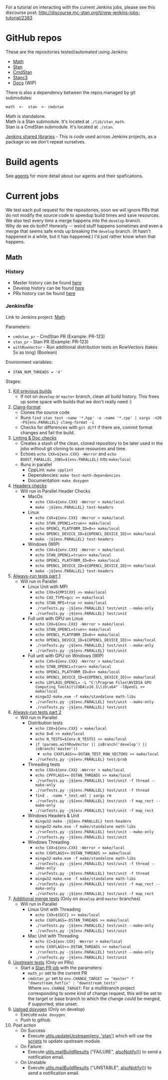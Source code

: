 For a tutorial on interacting with the current Jenkins jobs, please see this discourse post:
http://discourse.mc-stan.org/t/new-jenkins-jobs-tutorial/2383

# GitHub repos

These are the repositories tested/automated using Jenkins:

- [Math](github.com/stan-dev/math)
- [Stan](github.com/stan-dev/stan)
- [CmdStan](github.com/stan-dev/cmdstan)
- [Stanc3](github.com/stan-dev/stanc3)
- [Docs](https://github.com/stan-dev/docs) (WIP)

There is also a dependency between the repos managed by git submodules:
```
math  <-  stan  <- cmdstan
```

Math is standalone.  
Math is a Stan submodule. It's located at `./lib/stan_math`.  
Stan is a CmdStan submodule. It's located at `./stan`.  
  
[Jenkins shared libraries](https://github.com/stan-dev/jenkins-shared-libraries) - This is code used across Jenkins projects, as a package so we don't repeat ourselves.

# Build agents

See [agents](agents.md) for more detail about our agents and their spefications.
        
# Current jobs

We test each pull request for the repositories, soon we will ignore PRs that do not modify the source code to speedup build times and save resources.
We also test every time a merge happens into the `develop` branch.   
Why do we do both? Honestly -- weird stuff happens sometimes and even a merge that seems safe ends up breaking the `develop` branch. (It hasn't happened in a while, but it has happened.) I'd just rather know when that happens.  

## Math

### History

- Master history can be found [here](https://jenkins.mc-stan.org/job/Math%20Pipeline/job/master/)
- Develop history can be found [here](https://jenkins.mc-stan.org/job/Math%20Pipeline/job/develop/)
- PRs history can be found [here](https://jenkins.mc-stan.org/job/Math%20Pipeline/view/change-requests/)

### Jenkinsfile

Link to Jenkins project: [Math](https://jenkins.mc-stan.org/job/Math%20Pipeline)

Parameters:  

- `cmdstan_pr` - CmdStan PR (Example: PR-123)
- `stan_pr` - Stan PR (Example: PR-123)
- `withRowVector` - Run additional distribution tests on RowVectors (takes 5x as long) (Boolean)

Environment variables:
- `STAN_NUM_THREADS = '4'`

Stages:  

1. [Kill previous builds](https://github.com/stan-dev/math/blob/develop/Jenkinsfile#L60)
   - If not on `develop` or `master` branch, clean all build history. This frees up some space with builds that we don't really need :)
2. [Clang-format](https://github.com/stan-dev/math/blob/develop/Jenkinsfile#L71)
   - Clones the source code
   - Runs `find stan test -name '*.hpp' -o -name '*.cpp' | xargs -n20 -P${env.PARALLEL} clang-format -i`
   - Checks for differences with `git diff` if there are, commit format changes and fail the build.
3. [Linting & Doc checks](https://github.com/stan-dev/math/blob/develop/Jenkinsfile#L118)
   - Creates a stash of the clean, cloned repository to be later used in the jobs without git cloning to save resources and time.
   - Echoes `echo CXX=${env.CXX} -Werror` and `echo BOOST_PARALLEL_JOBS=${env.PARALLEL}` into `make/local`
   - Runs in parallel
        - CppLint: `make cpplint`
        - Dependencies: `make test-math-dependencies`
        - Documentation: `make doxygen`
4. [Headers checks](https://github.com/stan-dev/math/blob/develop/Jenkinsfile#L146)
   - Will run in Parallel Header Checks
        - MacOs
            - `echo CXX=${env.CXX} -Werror > make/local`
            - `make -j${env.PARALLEL} test-headers`
        - Linux
            - `echo CXX=${env.CXX} -Werror > make/local`
            - `echo STAN_OPENCL=true>> make/local`
            - `echo OPENCL_PLATFORM_ID=0>> make/local`
            - `echo OPENCL_DEVICE_ID=${OPENCL_DEVICE_ID}>> make/local`
            - `make -j${env.PARALLEL} test-headers`
        - Windows (WIP)
            - `echo CXX=${env.CXX} -Werror > make/local`
            - `echo STAN_OPENCL=true>> make/local`
            - `echo OPENCL_PLATFORM_ID=0>> make/local`
            - `echo OPENCL_DEVICE_ID=${OPENCL_DEVICE_ID}>> make/local`
            - `make -j${env.PARALLEL} test-headers`
5. [Always-run tests part 1](https://github.com/stan-dev/math/blob/develop/Jenkinsfile#L173)
    - Will run in Parallel
        - Linux Unit with MPI
            - `echo CXX=${MPICXX} >> make/local`
            - `echo CXX_TYPE=gcc >> make/local`
            - `echo STAN_MPI=true >> make/local`
            - `./runTests.py -j${env.PARALLEL} test/unit --make-only`
            - `./runTests.py -j${env.PARALLEL} test/unit`
        - Full unit with GPU on Linux
            - `echo CXX=${env.CXX} -Werror > make/local`
            - `echo STAN_OPENCL=true>> make/local`
            - `echo OPENCL_PLATFORM_ID=0>> make/local`
            - `echo OPENCL_DEVICE_ID=${OPENCL_DEVICE_ID}>> make/local`
            - `./runTests.py -j${env.PARALLEL} test/unit --make-only`
            - `./runTests.py -j${env.PARALLEL} test/unit`
        - Full unit with GPU on Windows (WIP)
            - `echo CXX=${env.CXX} -Werror > make/local`
            - `echo STAN_OPENCL=true>> make/local`
            - `echo OPENCL_PLATFORM_ID=0>> make/local`
            - `echo OPENCL_DEVICE_ID=${OPENCL_DEVICE_ID}>> make/local`
            - `echo LDFLAGS_OPENCL= -L "C:\Program Files\NVIDIA GPU Computing Toolkit\CUDA\v10.1\lib\x64" -lOpenCL >> make/local`
            - `mingw32-make.exe -f make/standalone math-libs`
            - `./runTests.py -j${env.PARALLEL} test/unit --make-only`
            - `./runTests.py -j${env.PARALLEL} test/unit`
6. [Always-run tests part 2](https://github.com/stan-dev/math/blob/develop/Jenkinsfile#L202)
    - Will run in Parallel
        - Distribution tests
            - `echo CXX=${env.CXX} > make/local`
            - `echo O=0 >> make/local`
            - `echo N_TESTS=${env.N_TESTS} >> make/local`
            - `if (params.withRowVector || isBranch('develop') || isBranch('master'))`
                - `echo CXXFLAGS+=-DSTAN_TEST_ROW_VECTORS >> make/local`
            - `./runTests.py -j${env.PARALLEL} test/prob`
        - Threading tests
            - `echo CXX=${env.CXX} -Werror > make/local`
            - `echo CPPFLAGS+=-DSTAN_THREADS >> make/local`
            - `./runTests.py -j${env.PARALLEL} test/unit -f thread --make-only`
            - `./runTests.py -j${env.PARALLEL} test/unit -f thread`
            - `find . -name *_test.xml | xargs rm`
            - `./runTests.py -j${env.PARALLEL} test/unit -f map_rect --make-only`
            - `./runTests.py -j${env.PARALLEL} test/unit -f map_rect`
        - Windows Headers & Unit
            - `mingw32-make -j${env.PARALLEL} test-headers`
            - `mingw32-make.exe -f make/standalone math-libs`
            - `./runTests.py -j${env.PARALLEL} test/unit --make-only`
            - `./runTests.py -j${env.PARALLEL} test/unit`
        - Windows Threading
            - `echo CXX=${env.CXX} -Werror > make/local`
            - `echo CXXFLAGS+=-DSTAN_THREADS >> make/local`
            - `mingw32-make.exe -f make/standalone math-libs`
            - `./runTests.py -j${env.PARALLEL} test/unit -f thread --make-only`
            - `./runTests.py -j${env.PARALLEL} test/unit -f thread`
            - `mingw32-make.exe -f make/standalone math-libs`
            - `./runTests.py -j${env.PARALLEL} test/unit -f map_rect --make-only`
            - `./runTests.py -j${env.PARALLEL} test/unit -f map_rect`
7. [Additional merge tests](https://github.com/stan-dev/math/blob/develop/Jenkinsfile#L266) (Only on `develop` and `master` branches)
    - Will run in Parallel
        - Linux Unit with Threading
            - `echo CXX=${GCC} >> make/local`
            - `echo CXXFLAGS=-DSTAN_THREADS >> make/local`
            - `./runTests.py -j${env.PARALLEL} test/unit --make-only`
            - `./runTests.py -j${env.PARALLEL} test/unit`
        - Mac Unit with Threading
            - `echo CC=${env.CXX} -Werror > make/local`
            - `echo CXXFLAGS+=-DSTAN_THREADS >> make/local`
            - `./runTests.py -j${env.PARALLEL} test/unit --make-only`
            - `./runTests.py -j${env.PARALLEL} test/unit`
8. [Upstream tests](https://github.com/stan-dev/math/blob/develop/Jenkinsfile#L293) (Only on PRs)
    - Start a [Stan PR job](https://github.com/stan-dev/stan/blob/develop/Jenkinsfile#L51) with the parameters:
        - `math_pr` set to the current PR
        - `cmdstan_pr` set to `env.CHANGE_TARGET == "master" ? "downstream_hotfix" : "downstream_tests"`  
  Where `env.CHANGE_TARGET`: For a multibranch project corresponding to some kind of change request, this will be set to the target or base branch to which the change could be merged, if supported; else unset.
8. [Upload doxygen](https://github.com/stan-dev/math/blob/develop/Jenkinsfile#L301) (Only on develop)
    - Execute `make doxygen`
    - Push to github
9. Post action 
    - On Success
        - Execute [utils.updateUpstream(env, 'stan')](https://github.com/stan-dev/jenkins-shared-libraries/blob/master/src/org/stan/Utils.groovy#L27) which will use the [scripts](https://github.com/stan-dev/ci-scripts/tree/master/jenkins) to update upstream module.
    - On Failure
        - Execute [utils.mailBuildResults](https://github.com/stan-dev/jenkins-shared-libraries/blob/master/src/org/stan/Utils.groovy#L51) ("FAILURE", [alsoNotify()](https://github.com/stan-dev/math/blob/develop/Jenkinsfile#L30)) to send a notification email.
    - On Unstable
        - Execute [utils.mailBuildResults](https://github.com/stan-dev/jenkins-shared-libraries/blob/master/src/org/stan/Utils.groovy#L51) ("UNSTABLE", [alsoNotify()](https://github.com/stan-dev/math/blob/develop/Jenkinsfile#L30)) to send a notification email.